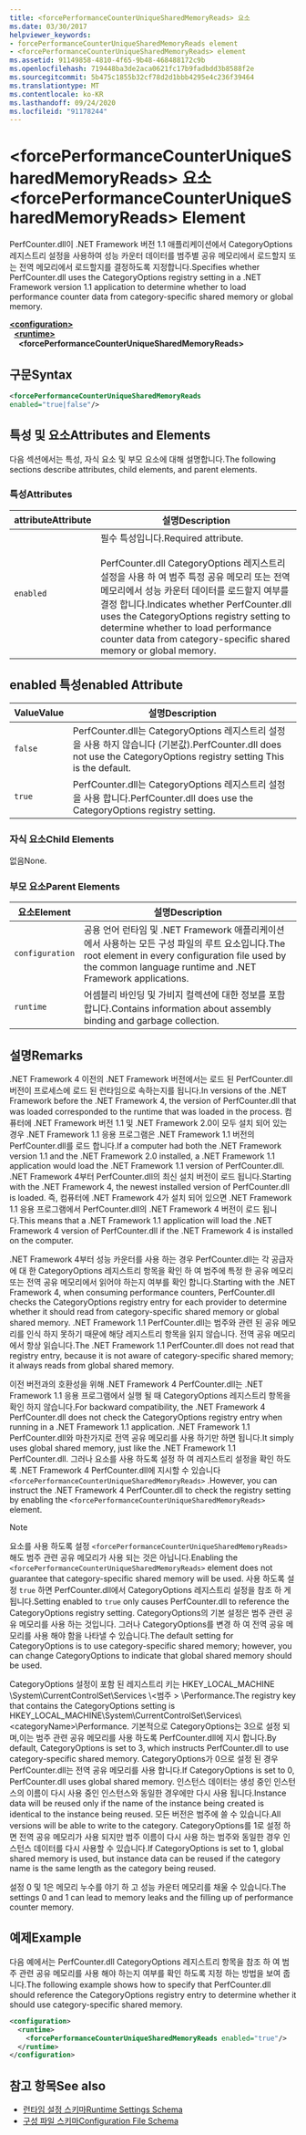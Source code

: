 ```yaml
---
title: <forcePerformanceCounterUniqueSharedMemoryReads> 요소
ms.date: 03/30/2017
helpviewer_keywords:
- forcePerformanceCounterUniqueSharedMemoryReads element
- <forcePerformanceCounterUniqueSharedMemoryReads> element
ms.assetid: 91149858-4810-4f65-9b48-468488172c9b
ms.openlocfilehash: 719448ba3de2aca0621fc17b9fadbdd3b8588f2e
ms.sourcegitcommit: 5b475c1855b32cf78d2d1bbb4295e4c236f39464
ms.translationtype: MT
ms.contentlocale: ko-KR
ms.lasthandoff: 09/24/2020
ms.locfileid: "91178244"
---
```

# <a name="forceperformancecounteruniquesharedmemoryreads-element"></a><span data-ttu-id="4f319-102">\<forcePerformanceCounterUniqueSharedMemoryReads> 요소</span><span class="sxs-lookup"><span data-stu-id="4f319-102">\<forcePerformanceCounterUniqueSharedMemoryReads> Element</span></span>

<span data-ttu-id="4f319-103">PerfCounter.dll이 .NET Framework 버전 1.1 애플리케이션에서 CategoryOptions 레지스트리 설정을 사용하여 성능 카운터 데이터를 범주별 공유 메모리에서 로드할지 또는 전역 메모리에서 로드할지를 결정하도록 지정합니다.</span><span class="sxs-lookup"><span data-stu-id="4f319-103">Specifies whether PerfCounter.dll uses the CategoryOptions registry setting in a .NET Framework version 1.1 application to determine whether to load performance counter data from category-specific shared memory or global memory.</span></span>  
  
[**\<configuration>**](../configuration-element.md)\
&nbsp;&nbsp;[**\<runtime>**](runtime-element.md)\
&nbsp;&nbsp;&nbsp;&nbsp;**\<forcePerformanceCounterUniqueSharedMemoryReads>**  
  
## <a name="syntax"></a><span data-ttu-id="4f319-104">구문</span><span class="sxs-lookup"><span data-stu-id="4f319-104">Syntax</span></span>  
  
```xml  
<forcePerformanceCounterUniqueSharedMemoryReads
enabled="true|false"/>  
```  
  
## <a name="attributes-and-elements"></a><span data-ttu-id="4f319-105">특성 및 요소</span><span class="sxs-lookup"><span data-stu-id="4f319-105">Attributes and Elements</span></span>  

 <span data-ttu-id="4f319-106">다음 섹션에서는 특성, 자식 요소 및 부모 요소에 대해 설명합니다.</span><span class="sxs-lookup"><span data-stu-id="4f319-106">The following sections describe attributes, child elements, and parent elements.</span></span>  
  
### <a name="attributes"></a><span data-ttu-id="4f319-107">특성</span><span class="sxs-lookup"><span data-stu-id="4f319-107">Attributes</span></span>  
  
|<span data-ttu-id="4f319-108">attribute</span><span class="sxs-lookup"><span data-stu-id="4f319-108">Attribute</span></span>|<span data-ttu-id="4f319-109">설명</span><span class="sxs-lookup"><span data-stu-id="4f319-109">Description</span></span>|  
|---------------|-----------------|  
|`enabled`|<span data-ttu-id="4f319-110">필수 특성입니다.</span><span class="sxs-lookup"><span data-stu-id="4f319-110">Required attribute.</span></span><br /><br /> <span data-ttu-id="4f319-111">PerfCounter.dll CategoryOptions 레지스트리 설정을 사용 하 여 범주 특정 공유 메모리 또는 전역 메모리에서 성능 카운터 데이터를 로드할지 여부를 결정 합니다.</span><span class="sxs-lookup"><span data-stu-id="4f319-111">Indicates whether PerfCounter.dll uses the CategoryOptions registry setting to determine whether to load performance counter data from category-specific shared memory or global memory.</span></span>|  
  
## <a name="enabled-attribute"></a><span data-ttu-id="4f319-112">enabled 특성</span><span class="sxs-lookup"><span data-stu-id="4f319-112">enabled Attribute</span></span>  
  
|<span data-ttu-id="4f319-113">Value</span><span class="sxs-lookup"><span data-stu-id="4f319-113">Value</span></span>|<span data-ttu-id="4f319-114">설명</span><span class="sxs-lookup"><span data-stu-id="4f319-114">Description</span></span>|  
|-----------|-----------------|  
|`false`|<span data-ttu-id="4f319-115">PerfCounter.dll는 CategoryOptions 레지스트리 설정을 사용 하지 않습니다 (기본값).</span><span class="sxs-lookup"><span data-stu-id="4f319-115">PerfCounter.dll does not use the CategoryOptions registry setting This is the default.</span></span>|  
|`true`|<span data-ttu-id="4f319-116">PerfCounter.dll는 CategoryOptions 레지스트리 설정을 사용 합니다.</span><span class="sxs-lookup"><span data-stu-id="4f319-116">PerfCounter.dll does use the CategoryOptions registry setting.</span></span>|  
  
### <a name="child-elements"></a><span data-ttu-id="4f319-117">자식 요소</span><span class="sxs-lookup"><span data-stu-id="4f319-117">Child Elements</span></span>  

 <span data-ttu-id="4f319-118">없음</span><span class="sxs-lookup"><span data-stu-id="4f319-118">None.</span></span>  
  
### <a name="parent-elements"></a><span data-ttu-id="4f319-119">부모 요소</span><span class="sxs-lookup"><span data-stu-id="4f319-119">Parent Elements</span></span>  
  
|<span data-ttu-id="4f319-120">요소</span><span class="sxs-lookup"><span data-stu-id="4f319-120">Element</span></span>|<span data-ttu-id="4f319-121">설명</span><span class="sxs-lookup"><span data-stu-id="4f319-121">Description</span></span>|  
|-------------|-----------------|  
|`configuration`|<span data-ttu-id="4f319-122">공용 언어 런타임 및 .NET Framework 애플리케이션에서 사용하는 모든 구성 파일의 루트 요소입니다.</span><span class="sxs-lookup"><span data-stu-id="4f319-122">The root element in every configuration file used by the common language runtime and .NET Framework applications.</span></span>|  
|`runtime`|<span data-ttu-id="4f319-123">어셈블리 바인딩 및 가비지 컬렉션에 대한 정보를 포함합니다.</span><span class="sxs-lookup"><span data-stu-id="4f319-123">Contains information about assembly binding and garbage collection.</span></span>|  
  
## <a name="remarks"></a><span data-ttu-id="4f319-124">설명</span><span class="sxs-lookup"><span data-stu-id="4f319-124">Remarks</span></span>  

 <span data-ttu-id="4f319-125">.NET Framework 4 이전의 .NET Framework 버전에서는 로드 된 PerfCounter.dll 버전이 프로세스에 로드 된 런타임으로 속하는지를 됩니다.</span><span class="sxs-lookup"><span data-stu-id="4f319-125">In versions of the .NET Framework before the .NET Framework 4, the version of PerfCounter.dll that was loaded corresponded to the runtime that was loaded in the process.</span></span> <span data-ttu-id="4f319-126">컴퓨터에 .NET Framework 버전 1.1 및 .NET Framework 2.0이 모두 설치 되어 있는 경우 .NET Framework 1.1 응용 프로그램은 .NET Framework 1.1 버전의 PerfCounter.dll를 로드 합니다.</span><span class="sxs-lookup"><span data-stu-id="4f319-126">If a computer had both the .NET Framework version 1.1 and the .NET Framework 2.0 installed, a .NET Framework 1.1 application would load the .NET Framework 1.1 version of PerfCounter.dll.</span></span> <span data-ttu-id="4f319-127">.NET Framework 4부터 PerfCounter.dll의 최신 설치 버전이 로드 됩니다.</span><span class="sxs-lookup"><span data-stu-id="4f319-127">Starting with the .NET Framework 4, the newest installed version of PerfCounter.dll is loaded.</span></span> <span data-ttu-id="4f319-128">즉, 컴퓨터에 .NET Framework 4가 설치 되어 있으면 .NET Framework 1.1 응용 프로그램에서 PerfCounter.dll의 .NET Framework 4 버전이 로드 됩니다.</span><span class="sxs-lookup"><span data-stu-id="4f319-128">This means that a .NET Framework 1.1 application will load the .NET Framework 4 version of PerfCounter.dll if the .NET Framework 4 is installed on the computer.</span></span>  
  
 <span data-ttu-id="4f319-129">.NET Framework 4부터 성능 카운터를 사용 하는 경우 PerfCounter.dll는 각 공급자에 대 한 CategoryOptions 레지스트리 항목을 확인 하 여 범주에 특정 한 공유 메모리 또는 전역 공유 메모리에서 읽어야 하는지 여부를 확인 합니다.</span><span class="sxs-lookup"><span data-stu-id="4f319-129">Starting with the .NET Framework 4, when consuming performance counters, PerfCounter.dll checks the CategoryOptions registry entry for each provider to determine whether it should read from category-specific shared memory or global shared memory.</span></span> <span data-ttu-id="4f319-130">.NET Framework 1.1 PerfCounter.dll는 범주와 관련 된 공유 메모리를 인식 하지 못하기 때문에 해당 레지스트리 항목을 읽지 않습니다. 전역 공유 메모리에서 항상 읽습니다.</span><span class="sxs-lookup"><span data-stu-id="4f319-130">The .NET Framework 1.1 PerfCounter.dll does not read that registry entry, because it is not aware of category-specific shared memory; it always reads from global shared memory.</span></span>  
  
 <span data-ttu-id="4f319-131">이전 버전과의 호환성을 위해 .NET Framework 4 PerfCounter.dll는 .NET Framework 1.1 응용 프로그램에서 실행 될 때 CategoryOptions 레지스트리 항목을 확인 하지 않습니다.</span><span class="sxs-lookup"><span data-stu-id="4f319-131">For backward compatibility, the .NET Framework 4 PerfCounter.dll does not check the CategoryOptions registry entry when running in a .NET Framework 1.1 application.</span></span> <span data-ttu-id="4f319-132">.NET Framework 1.1 PerfCounter.dll와 마찬가지로 전역 공유 메모리를 사용 하기만 하면 됩니다.</span><span class="sxs-lookup"><span data-stu-id="4f319-132">It simply uses global shared memory, just like the .NET Framework 1.1 PerfCounter.dll.</span></span> <span data-ttu-id="4f319-133">그러나 요소를 사용 하도록 설정 하 여 레지스트리 설정을 확인 하도록 .NET Framework 4 PerfCounter.dll에 지시할 수 있습니다 `<forcePerformanceCounterUniqueSharedMemoryReads>` .</span><span class="sxs-lookup"><span data-stu-id="4f319-133">However, you can instruct the .NET Framework 4 PerfCounter.dll to check the registry setting by enabling the `<forcePerformanceCounterUniqueSharedMemoryReads>` element.</span></span>  
  
> [!NOTE]
> <span data-ttu-id="4f319-134">요소를 사용 하도록 설정 `<forcePerformanceCounterUniqueSharedMemoryReads>` 해도 범주 관련 공유 메모리가 사용 되는 것은 아닙니다.</span><span class="sxs-lookup"><span data-stu-id="4f319-134">Enabling the `<forcePerformanceCounterUniqueSharedMemoryReads>` element does not guarantee that category-specific shared memory will be used.</span></span> <span data-ttu-id="4f319-135">사용 하도록 설정 `true` 하면 PerfCounter.dll에서 CategoryOptions 레지스트리 설정을 참조 하 게 됩니다.</span><span class="sxs-lookup"><span data-stu-id="4f319-135">Setting enabled to `true` only causes PerfCounter.dll to reference the CategoryOptions registry setting.</span></span> <span data-ttu-id="4f319-136">CategoryOptions의 기본 설정은 범주 관련 공유 메모리를 사용 하는 것입니다. 그러나 CategoryOptions를 변경 하 여 전역 공유 메모리를 사용 해야 함을 나타낼 수 있습니다.</span><span class="sxs-lookup"><span data-stu-id="4f319-136">The default setting for CategoryOptions is to use category-specific shared memory; however, you can change CategoryOptions to indicate that global shared memory should be used.</span></span>  
  
 <span data-ttu-id="4f319-137">CategoryOptions 설정이 포함 된 레지스트리 키는 HKEY_LOCAL_MACHINE \System\CurrentControlSet\Services \\<범주 \> \Performance.</span><span class="sxs-lookup"><span data-stu-id="4f319-137">The registry key that contains the CategoryOptions setting is HKEY_LOCAL_MACHINE\System\CurrentControlSet\Services\\<categoryName\>\Performance.</span></span> <span data-ttu-id="4f319-138">기본적으로 CategoryOptions는 3으로 설정 되며,이는 범주 관련 공유 메모리를 사용 하도록 PerfCounter.dll에 지시 합니다.</span><span class="sxs-lookup"><span data-stu-id="4f319-138">By default, CategoryOptions is set to 3, which instructs PerfCounter.dll to use category-specific shared memory.</span></span> <span data-ttu-id="4f319-139">CategoryOptions가 0으로 설정 된 경우 PerfCounter.dll는 전역 공유 메모리를 사용 합니다.</span><span class="sxs-lookup"><span data-stu-id="4f319-139">If CategoryOptions is set to 0, PerfCounter.dll uses global shared memory.</span></span> <span data-ttu-id="4f319-140">인스턴스 데이터는 생성 중인 인스턴스의 이름이 다시 사용 중인 인스턴스와 동일한 경우에만 다시 사용 됩니다.</span><span class="sxs-lookup"><span data-stu-id="4f319-140">Instance data will be reused only if the name of the instance being created is identical to the instance being reused.</span></span> <span data-ttu-id="4f319-141">모든 버전은 범주에 쓸 수 있습니다.</span><span class="sxs-lookup"><span data-stu-id="4f319-141">All versions will be able to write to the category.</span></span> <span data-ttu-id="4f319-142">CategoryOptions를 1로 설정 하면 전역 공유 메모리가 사용 되지만 범주 이름이 다시 사용 하는 범주와 동일한 경우 인스턴스 데이터를 다시 사용할 수 있습니다.</span><span class="sxs-lookup"><span data-stu-id="4f319-142">If CategoryOptions is set to 1, global shared memory is used, but instance data can be reused if the category name is the same length as the category being reused.</span></span>  
  
 <span data-ttu-id="4f319-143">설정 0 및 1은 메모리 누수를 야기 하 고 성능 카운터 메모리를 채울 수 있습니다.</span><span class="sxs-lookup"><span data-stu-id="4f319-143">The settings 0 and 1 can lead to memory leaks and the filling up of performance counter memory.</span></span>  
  
## <a name="example"></a><span data-ttu-id="4f319-144">예제</span><span class="sxs-lookup"><span data-stu-id="4f319-144">Example</span></span>  

 <span data-ttu-id="4f319-145">다음 예에서는 PerfCounter.dll CategoryOptions 레지스트리 항목을 참조 하 여 범주 관련 공유 메모리를 사용 해야 하는지 여부를 확인 하도록 지정 하는 방법을 보여 줍니다.</span><span class="sxs-lookup"><span data-stu-id="4f319-145">The following example shows how to specify that PerfCounter.dll should reference the CategoryOptions registry entry to determine whether it should use category-specific shared memory.</span></span>  
  
```xml  
<configuration>  
  <runtime>  
    <forcePerformanceCounterUniqueSharedMemoryReads enabled="true"/>  
  </runtime>  
</configuration>  
```  
  
## <a name="see-also"></a><span data-ttu-id="4f319-146">참고 항목</span><span class="sxs-lookup"><span data-stu-id="4f319-146">See also</span></span>

- [<span data-ttu-id="4f319-147">런타임 설정 스키마</span><span class="sxs-lookup"><span data-stu-id="4f319-147">Runtime Settings Schema</span></span>](index.md)
- [<span data-ttu-id="4f319-148">구성 파일 스키마</span><span class="sxs-lookup"><span data-stu-id="4f319-148">Configuration File Schema</span></span>](../index.md)
